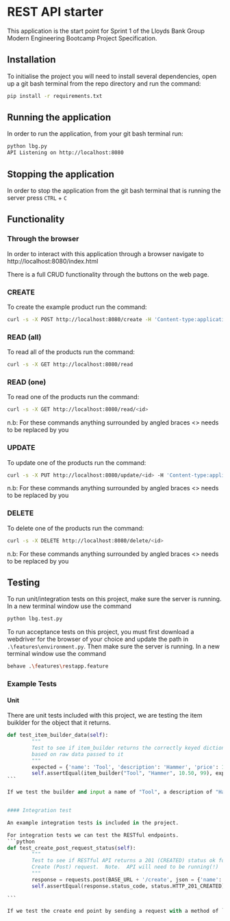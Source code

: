 # REST API starter

This application is the start point for Sprint 1 of the Lloyds Bank Group Modern Engineering Bootcamp Project Specification.

## Installation

To initialise the project you will need to install several dependencies, open up a git bash terminal from the repo directory and run the command:

~~~ bash
pip install -r requirements.txt
~~~

## Running the application

In order to run the application, from your git bash terminal run:

~~~ bash
python lbg.py
API Listening on http://localhost:8080
~~~

## Stopping the application

In order to stop the application from the git bash terminal that is running the server press ``CTRL`` + ``C``

## Functionality

### Through the browser

In order to interact with this application through a browser navigate to http://localhost:8080/index.html

There is a full CRUD functionality through the buttons on the web page.

### CREATE

To create the example product run the command:

~~~ bash
curl -s -X POST http://localhost:8080/create -H 'Content-type:application/json' -d '{"name":"example product", "description":"this is an example", "price":9.99}'
~~~

### READ (all)

To read all of the products run the command:

~~~ bash
curl -s -X GET http://localhost:8080/read
~~~

### READ (one)

To read one of the products run the command:

~~~ bash
curl -s -X GET http://localhost:8080/read/<id>
~~~

n.b: For these commands anything surrounded by angled braces <> needs to be replaced by you

### UPDATE

To update one of the products run the command:

~~~ bash
curl -s -X PUT http://localhost:8080/update/<id> -H 'Content-type:application/json'  -d '{"name":"updated product", "description":"its brand new", "price":99.99}'
~~~

n.b: For these commands anything surrounded by angled braces <> needs to be replaced by you

### DELETE

To delete one of the products run the command:

~~~ bash
curl -s -X DELETE http://localhost:8080/delete/<id>
~~~

n.b: For these commands anything surrounded by angled braces <> needs to be replaced by you

## Testing

To run unit/integration tests on this project, make sure the server is running.
In a new terminal window use the command

~~~ bash
python lbg.test.py
~~~

To run acceptance tests on this project, you must first download a webdriver for the browser of your choice and update the path in `.\features\environment.py`. Then make sure the server is running.
In a new terminal window use the command

~~~ bash
behave .\features\restapp.feature
~~~

### Example Tests

#### Unit 

There are unit tests included with this project, we are testing the item buiklder for the object that it returns.

````Python
def test_item_builder_data(self):
        """
        Test to see if item_builder returns the correctly keyed dictionary object
        based on raw data passed to it
        """
        expected = {'name': 'Tool', 'description': 'Hammer', 'price': 10.5, '_id': 99}
        self.assertEqual(item_builder("Tool", "Hammer", 10.50, 99), expected)
```

If we test the builder and input a name of "Tool", a description of "Hammer", a price of 10.5 and an _id of 99 we can expect an object to be created that matches this format.


#### Integration test

An example integration tests is included in the project.

For integration tests we can test the RESTful endpoints.
```python
def test_create_post_request_status(self):
        """
        Test to see if RESTful API returns a 201 (CREATED) status ok for a
        Create (Post) request.  Note.  API will need to be running(!)
        """
        response = requests.post(BASE_URL + '/create', json = {'name': 'Tool', 'description': 'Hammer', 'price': 10.5})
        self.assertEqual(response.status_code, status.HTTP_201_CREATED)

```

If we test the create end point by sending a request with a method of `POST` and a path of`/create` we should expect the reponse to be... Status Code:201, Status text: Created